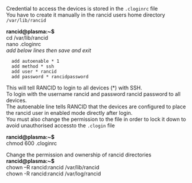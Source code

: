 Credential to access the devices is stored in the ```.cloginrc``` file  
You have to create it manually in the rancid users home directory ```/var/lib/rancid```   

**rancid@plasma:~$**    
cd /var/lib/rancid    
nano .cloginrc  
*add below lines then save and exit*  
```
  add autoenable * 1
  add method * ssh
  add user * rancid
  add password * rancidpassword
```

This will tell RANCID to login to all devices (*) with SSH.  
To login with the username rancid and password rancid password to all devices.  
The autoenable line tells RANCID that the devices are configured to place the rancid user in enabled mode directly after login.  
You must also change the permission to the file in order to lock it down to avoid unauthorised accessto the ```.clogin``` file  

**rancid@plasma:~$**  
chmod 600 .cloginrc	

Change the permission and ownership of rancid directories  
**rancid@plasma:~$**  
chown –R rancid:rancid /var/lib/rancid   
chown -R rancid:rancid /var/log/rancid
